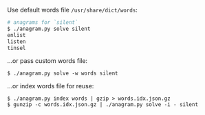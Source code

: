 Use default words file `/usr/share/dict/words`:
```bash
# anagrams for `silent`
$ ./anagram.py solve silent
enlist
listen
tinsel
```
...or pass custom words file:
```
$ ./anagram.py solve -w words silent
```
...or index words file for reuse:
```
$ ./anagram.py index words | gzip > words.idx.json.gz
$ gunzip -c words.idx.json.gz | ./anagram.py solve -i - silent
```
